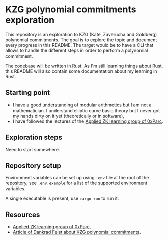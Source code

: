 # KZG polynomial commitments exploration

This repository is an exploration to KZG (Kate, Zaverucha and Goldberg) polynomial commitments. The goal is to explore the topic and document every progress in this README. The target would be to have a CLI that allows to handle the different steps in order to perform a polynomial commitment.

The codebase will be written in Rust. As I'm still learning things about Rust, this README will also contain some documentation about my learning in Rust.

## Starting point

- I have a good understanding of modular arithmetics but I am not a mathematician. I understand elliptic curve basic theory but I never got my hands dirty on it yet (theoretically or in software),
- I have followed the lectures of the [Applied ZK learning group of 0xParc](https://learn.0xparc.org/materials/circom/learning-group-1/intro-zkp/).

## Exploration steps

Need to start somewhere.

## Repository setup

Environment variables can be set up using `.env` file at the root of the repository, see `.env.example` for a list of the supported environment variables.

A single executable is present, use `cargo run` to run it.

## Resources

- [Applied ZK learning group of 0xParc](https://learn.0xparc.org/materials/circom/learning-group-1/intro-zkp/),
- [Article of Dankrad Feist about KZG polynomial commitments](https://dankradfeist.de/ethereum/2020/06/16/kate-polynomial-commitments.html).
